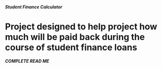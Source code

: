 ##### Student Finance Calculator ######

# Project designed to help project how much will be paid back during the course of student finance loans

##### COMPLETE READ ME #####

